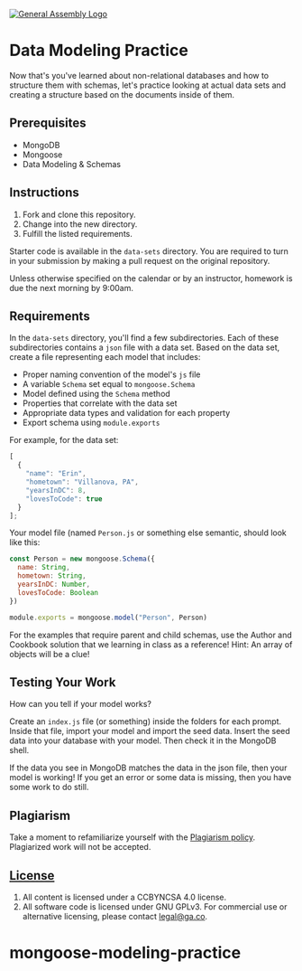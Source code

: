 [![General Assembly Logo](https://camo.githubusercontent.com/1a91b05b8f4d44b5bbfb83abac2b0996d8e26c92/687474703a2f2f692e696d6775722e636f6d2f6b6538555354712e706e67)](https://generalassemb.ly/education/web-development-immersive)

# Data Modeling Practice

Now that's you've learned about non-relational databases and how to structure
them with schemas, let's practice looking at actual data sets and creating a
structure based on the documents inside of them.

## Prerequisites

- MongoDB
- Mongoose
- Data Modeling & Schemas

## Instructions

1. Fork and clone this repository.
2. Change into the new directory.
3. Fulfill the listed requirements.

Starter code is available in the `data-sets` directory. You are required to turn
in your submission by making a pull request on the original repository.

Unless otherwise specified on the calendar or by an instructor, homework is due
the next morning by 9:00am.

## Requirements

In the `data-sets` directory, you'll find a few subdirectories. Each of these
subdirectories contains a `json` file with a data set. Based on the data set,
create a file representing each model that includes:

- Proper naming convention of the model's `js` file
- A variable `Schema` set equal to `mongoose.Schema`
- Model defined using the `Schema` method
- Properties that correlate with the data set
- Appropriate data types and validation for each property
- Export schema using `module.exports`

For example, for the data set:

```js
[
  {
    "name": "Erin",
    "hometown": "Villanova, PA",
    "yearsInDC": 8,
    "lovesToCode": true
  }
];
```

Your model file (named `Person.js` or something else semantic, should look like
this:

```js
const Person = new mongoose.Schema({
  name: String,
  hometown: String,
  yearsInDC: Number,
  lovesToCode: Boolean
})

module.exports = mongoose.model("Person", Person)
```

For the examples that require parent and child schemas, use the Author and
Cookbook solution that we learning in class as a reference! Hint: An array of
objects will be a clue!

## Testing Your Work

How can you tell if your model works?

Create an `index.js` file (or something) inside the folders for each prompt.
Inside that file, import your model and import the seed data. Insert the seed
data into your database with your model. Then check it in the MongoDB shell.

If the data you see in MongoDB matches the data in the json file, then your
model is working! If you get an error or some data is missing, then you have
some work to do still.

## Plagiarism

Take a moment to refamiliarize yourself with the
[Plagiarism policy](https://git.generalassemb.ly/DC-WDI/Administrative/blob/master/plagiarism.md).
Plagiarized work will not be accepted.

## [License](LICENSE)

1.  All content is licensed under a CC­BY­NC­SA 4.0 license.
1.  All software code is licensed under GNU GPLv3. For commercial use or
    alternative licensing, please contact legal@ga.co.
# mongoose-modeling-practice
